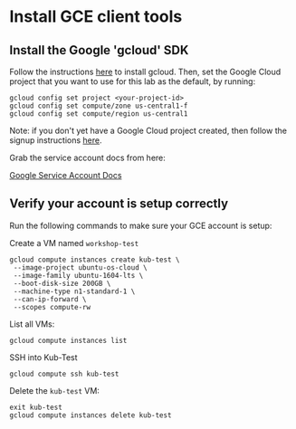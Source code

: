 # Install GCE client tools

## Install the Google 'gcloud' SDK

Follow the instructions [here](https://cloud.google.com/sdk/) to install gcloud.
Then, set the Google Cloud project that you want to use for this lab as the default, by running:

```
gcloud config set project <your-project-id>
gcloud config set compute/zone us-central1-f
gcloud config set compute/region us-central1
```

Note: if you don't yet have a Google Cloud project created, then follow the signup
instructions [here](https://cloud.google.com/compute/docs/signup).

Grab the service account docs from here:

[Google Service Account Docs](https://developers.google.com/console/help/new/#serviceaccounts)

## Verify your account is setup correctly

Run the following commands to make sure your GCE account is setup:

Create a VM named `workshop-test`

```
gcloud compute instances create kub-test \
 --image-project ubuntu-os-cloud \
 --image-family ubuntu-1604-lts \
 --boot-disk-size 200GB \
 --machine-type n1-standard-1 \
 --can-ip-forward \
 --scopes compute-rw
```


List all VMs:

```
gcloud compute instances list
```

SSH into Kub-Test

```
gcloud compute ssh kub-test
```

Delete the `kub-test` VM:

```
exit kub-test
gcloud compute instances delete kub-test
```
